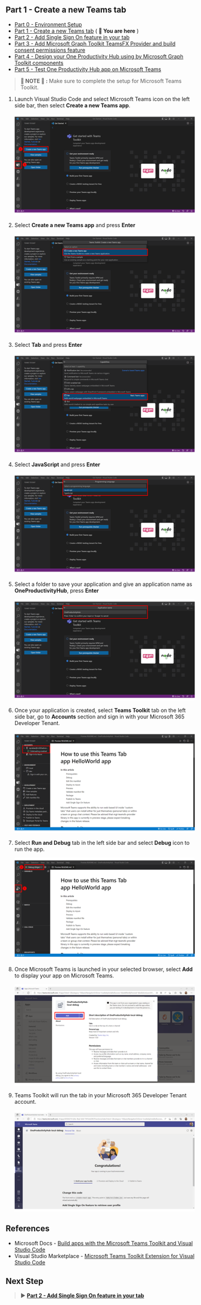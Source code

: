 ## Part 1 - Create a new Teams tab

- [Part 0 - Environment Setup](00-Setup.md) 
- [Part 1 - Create a new Teams tab](01-Create_Teams_tab.md) ( **📍 You are here** )
- [Part 2 - Add Single Sign On feature in your tab](/Labs/02-Create_SSO_Feature.md)
- [Part 3 - Add Microsoft Graph Toolkit TeamsFX Provider and build consent permissions feature](/Labs/03-Initialize_MGT_and_consent_permissions.md)
- [Part 4 - Design your One Productivity Hub using by Microsoft Graph Toolkit components](04-Design_your_tab_using_MGT_components.md)
- [Part 5 - Test One Productivity Hub app on Microsoft Teams](05-Test_your_tab.md)

> **📌 NOTE 📌 :** Make sure to complete the setup for Microsoft Teams Toolkit.

1. Launch Visual Studio Code and select Microsoft Teams icon on the left side bar, then select **Create a new Teams app**.

   ![Microsoft Teams Toolkit Extension for Visual Studio Code](Images/TT-CreateApp-1.png)
   
1. Select **Create a new Teams app** and press **Enter**
   
   ![Microsoft Teams Toolkit Extension for Visual Studio Code](Images/TT-CreateApp-2.png)

1. Select **Tab** and press **Enter**
   
   ![Microsoft Teams Toolkit Extension for Visual Studio Code](Images/TT-CreateApp-3.PNG)
   
1. Select **JavaScript** and press **Enter**

    ![Microsoft Teams Toolkit Extension for Visual Studio Code](Images/TT-CreateApp-4.PNG)

1. Select a folder to save your application and give an application name as **OneProductivityHub**, press **Enter**

    ![Microsoft Teams Toolkit Extension for Visual Studio Code](Images/TT-CreateApp-5.PNG)
    
1. Once your application is created, select **Teams Toolkit** tab on the left side bar, go to **Accounts** section and sign in with your Microsoft 365 Developer Tenant.

    ![Microsoft Teams Toolkit Extension for Visual Studio Code](Images/TT-CreateApp-6.PNG)

1. Select **Run and Debug** tab in the left side bar and select **Debug** icon to run the app.

    ![Microsoft Teams Toolkit Extension for Visual Studio Code](Images/TT-CreateApp-7.PNG)

1. Once Microsoft Teams is launched in your selected browser, select **Add** to display your app on Microsoft Teams.

    ![Microsoft Teams Toolkit Extension for Visual Studio Code](Images/TT-CreateApp-8.PNG)

1. Teams Toolkit will run the tab in your Microsoft 365 Developer Tenant account.

    ![Microsoft Teams Toolkit Extension for Visual Studio Code](Images/TT-CreateApp-9.PNG)


## References
- Microsoft Docs - [Build apps with the Microsoft Teams Toolkit and Visual Studio Code](https://cda.ms/1Jj)
- Visual Studio Marketplace - [Microsoft Teams Toolkit Extension for Visual Studio Code](https://marketplace.visualstudio.com/items?itemName=TeamsDevApp.ms-teams-vscode-extension)

## Next Step
> ▶️ **[Part 2 - Add Single Sign On feature in your tab](/Labs/02-Create_SSO_Feature.md)**
